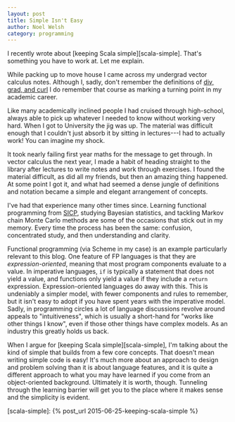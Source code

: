 ```yaml
---
layout: post
title: Simple Isn't Easy
author: Noel Welsh
category: programming
---
```


I recently wrote about [keeping Scala simple][scala-simple]. That's something you have to work at. Let me explain.

While packing up to move house I came across my undergrad vector calculus notes. Although I, sadly, don't remember the definitions of [div, grad, and curl][operators] I do remember that course as marking a turning point in my academic career.

<!-- more -->

Like many academically inclined people I had cruised through high-school, always able to pick up whatever I needed to know without working very hard. When I got to University the jig was up. The material was difficult enough that I couldn't just absorb it by sitting in lectures---I had to actually work! You can imagine my shock.

It took nearly failing first year maths for the message to get through. In vector calculus the next year, I made a habit of heading straight to the library after lectures to write notes and work through exercises. I found the material difficult, as did all my friends, but then an amazing thing happened. At some point I got it, and what had seemed a dense jungle of definitions and notation became a simple and elegant arrangement of concepts.

I've had that experience many other times since. Learning functional programming from [SICP][sicp], studying Bayesian statistics, and tackling Markov chain Monte Carlo methods are some of the occasions that stick out in my memory. Every time the process has been the same: confusion, concentrated study, and then understanding and clarity.

Functional programming (via Scheme in my case) is an example particularly relevant to this blog. One feature of FP languages is that they are *expression-oriented*, meaning that most program components evaluate to a value. In imperative languages, `if` is typically a statement that does not yield a value, and functions only yield a value if they include a `return` expression. Expression-oriented languages do away with this. This is undeniably a simpler model, with fewer components and rules to remember, but it isn't easy to adopt if you have spent years with the imperative model. Sadly, in programming circles a lot of language discussions revolve around appeals to "intuitiveness", which is usually a short-hand for "works like other things I know", even if those other things have complex models. As an industry this greatly holds us back.

When I argue for [keeping Scala simple][scala-simple], I'm talking about the kind of simple that builds from a few core concepts. That doesn't mean writing simple code is easy! It's much more about an approach to design and problem solving than it is about language features, and it is quite a different approach to what you may have learned if you come from an object-oriented background. Ultimately it is worth, though. Tunneling through the learning barrier will get you to the place where it makes sense and the simplicity is evident.

[operators]: https://en.wikipedia.org/wiki/Vector_calculus_identities#Operator_notations
[sicp]: https://mitpress.mit.edu/sicp/
[scala-simple]: {% post_url 2015-06-25-keeping-scala-simple %}
